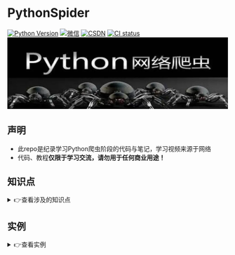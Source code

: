 # PythonSpider

[![Python Version](https://img.shields.io/badge/python-3.8+-green)](https://www.python.org)
<a href="https://github.com/LiuShiYa-github/PythonSpider/blob/master/Image/wx.jpg" target="_blank"><img src="https://img.shields.io/badge/weChat-微信-blue.svg" alt="微信"></a>
<a href="https://blog.csdn.net/weixin_42506599?spm=1000.2115.3001.5343" target="_blank"><img src="https://img.shields.io/badge/csdn-CSDN-red.svg" alt="CSDN"></a>
[![CI status](https://github.com/smicallef/spiderfoot/workflows/Tests/badge.svg)](https://github.com/LiuShiYa-github/PythonSpider/actions)
![img.png](Image/readme.png)

## 声明
* 此repo是纪录学习Python爬虫阶段的代码与笔记，学习视频来源于网络
* 代码、教程**仅限于学习交流，请勿用于任何商业用途！**

## 知识点
<details>
<summary>👉查看涉及的知识点</summary>

**第一章**
```text
01 网络爬虫概述
02 urllib.request原理以及使用
03 正则表达式re使用
```

**第二章**
```text
01 数据持久化存储-csv
02 数据持久化存储-MySQL
03 数据持久化存储-MongoDB
04 requests模块
05 增量爬虫-基于MySQL及Redis实现
```

**第三章**
```text
01 爬虫-图片抓取
02 xpath语法解析
03 lxml+xpath解析提取数据
```

**第四章**
```text
01 requests模块高级使用
02 代理ip使用
03 POST请求数据抓取
```

**第五章**
```text
01 动态加载数据爬取
02 JSON解析模块及全站抓取
03 多线程爬虫
04 多级页面多线程爬取
05 Cookie模拟登录
```


**第六章**
```text
01 Selenium+PhantomJS Chrome Firefox
02 Selenium常用方法
03 Selenium高级操作
```

**第七章**
```text
01 Scrapy框架原理
02 Scrapy配置文件解析
03 中间件
04 Scrapy处理POST请求
05 Scrapy之图片管道
06 Scrapy之文件管道
```

**第八章**
```text
01 Scrapy之分布式爬虫原理
02 Scrapy之分布式爬虫实现
03 机器视觉与tesseract
04 移动端数据抓取
```
</details>

## 实例

<details>
<summary>👉查看实例</summary>

* [抓取贴吧HTML](https://github.com/LiuShiYa-github/PythonSpider/blob/master/01%E7%AC%AC%E4%B8%80%E7%AB%A0%EF%BC%9A%E7%88%AC%E8%99%AB%E6%A6%82%E8%BF%B0%2Burllib%2Bre/TiebaSpider.py "悬停显示")
* [猫眼经典电影-保存为CSV-单行保存](https://github.com/LiuShiYa-github/PythonSpider/blob/master/02%E7%AC%AC%E4%BA%8C%E7%AB%A0%EF%BC%9A%E6%95%B0%E6%8D%AE%E6%8C%81%E4%B9%85%E5%8C%96%2Brequests/MaoyanClassicMovieCSVWriterow.py "悬停显示")
* [猫眼经典电影-保存为CSV-多行保存](https://github.com/LiuShiYa-github/PythonSpider/blob/master/02%E7%AC%AC%E4%BA%8C%E7%AB%A0%EF%BC%9A%E6%95%B0%E6%8D%AE%E6%8C%81%E4%B9%85%E5%8C%96%2Brequests/MaoyanClassicMovieCSVWriterows.py "悬停显示")
* [猫眼电影经典影片-存储到MySQL](https://github.com/LiuShiYa-github/PythonSpider/blob/master/02%E7%AC%AC%E4%BA%8C%E7%AB%A0%EF%BC%9A%E6%95%B0%E6%8D%AE%E6%8C%81%E4%B9%85%E5%8C%96%2Brequests/MaoyanClassicMovieMysql.py "悬停显示")
* [猫眼电影经典影片-存储到MongoDB](https://github.com/LiuShiYa-github/PythonSpider/blob/master/02%E7%AC%AC%E4%BA%8C%E7%AB%A0%EF%BC%9A%E6%95%B0%E6%8D%AE%E6%8C%81%E4%B9%85%E5%8C%96%2Brequests/MaoyanClassicMovieMongoDB.py "悬停显示")
* [汽车之家基于Redis实现增量爬虫](https://github.com/LiuShiYa-github/PythonSpider/blob/master/02%E7%AC%AC%E4%BA%8C%E7%AB%A0%EF%BC%9A%E6%95%B0%E6%8D%AE%E6%8C%81%E4%B9%85%E5%8C%96%2Brequests/CarHomeSpiderIncrementalRedis.py "悬停显示")
* [汽车之家Mysql实现增量爬虫](https://github.com/LiuShiYa-github/PythonSpider/blob/master/02%E7%AC%AC%E4%BA%8C%E7%AB%A0%EF%BC%9A%E6%95%B0%E6%8D%AE%E6%8C%81%E4%B9%85%E5%8C%96%2Brequests/CarHomeSpiderMysqlIncre.py "悬停显示")
* [图片抓取-爬取wallhaven.cc](https://github.com/LiuShiYa-github/PythonSpider/blob/master/03%E7%AC%AC%E4%B8%89%E7%AB%A0%EF%BC%9Alxml%2Bxpath/SpiderWallhavenSelenimu.py "悬停显示")
* [基于xpath抓取链家二手房源](https://github.com/LiuShiYa-github/PythonSpider/blob/master/03%E7%AC%AC%E4%B8%89%E7%AB%A0%EF%BC%9Alxml%2Bxpath/LianHomeSpider.py "悬停显示")
* [requests.post请求有道翻译结果抓取](https://github.com/LiuShiYa-github/PythonSpider/blob/master/04%E7%AC%AC%E5%9B%9B%E7%AB%A0%EF%BC%9Arequests%E7%9A%84%E9%AB%98%E7%BA%A7%E4%BD%BF%E7%94%A8/PostYoudaoTranslate.py "悬停显示")
* [requests.proxies抓取飞度代理的免费高匿代理并测试可用性](https://github.com/LiuShiYa-github/PythonSpider/blob/master/04%E7%AC%AC%E5%9B%9B%E7%AB%A0%EF%BC%9Arequests%E7%9A%84%E9%AB%98%E7%BA%A7%E4%BD%BF%E7%94%A8/ProxyIpPool.py "悬停显示")
* [汽车之家数据抓取-两级页面](https://github.com/LiuShiYa-github/PythonSpider/blob/master/05%E7%AC%AC%E4%BA%94%E7%AB%A0%EF%BC%9A%E5%A4%9A%E7%BA%A7%E9%A1%B5%E9%9D%A2%2B%E5%A4%9A%E7%BA%BF%E7%A8%8B%2BCookie%E7%99%BB%E5%BD%95/CarHomeSpider.py "悬停显示")
* [抓取动态加载JSON格式-豆瓣剧情电影排行榜](https://github.com/LiuShiYa-github/PythonSpider/blob/master/05%E7%AC%AC%E4%BA%94%E7%AB%A0%EF%BC%9A%E5%A4%9A%E7%BA%A7%E9%A1%B5%E9%9D%A2%2B%E5%A4%9A%E7%BA%BF%E7%A8%8B%2BCookie%E7%99%BB%E5%BD%95/DoubanPlotSpider.py "悬停显示")
* [抓取动态加载JSON格式-豆瓣全站的电影](https://github.com/LiuShiYa-github/PythonSpider/blob/master/05%E7%AC%AC%E4%BA%94%E7%AB%A0%EF%BC%9A%E5%A4%9A%E7%BA%A7%E9%A1%B5%E9%9D%A2%2B%E5%A4%9A%E7%BA%BF%E7%A8%8B%2BCookie%E7%99%BB%E5%BD%95/DoubanPlotStorageJsonSpider.py "悬停显示")
* [多线程抓取动态加载JSON格式-华为应用市场社交类app](https://github.com/LiuShiYa-github/PythonSpider/blob/master/05%E7%AC%AC%E4%BA%94%E7%AB%A0%EF%BC%9A%E5%A4%9A%E7%BA%A7%E9%A1%B5%E9%9D%A2%2B%E5%A4%9A%E7%BA%BF%E7%A8%8B%2BCookie%E7%99%BB%E5%BD%95/HuaweiAppMultithreading.py "悬停显示")
* [多线程抓取动态加载JSON格式抓取腾讯招聘](https://github.com/LiuShiYa-github/PythonSpider/blob/master/05%E7%AC%AC%E4%BA%94%E7%AB%A0%EF%BC%9A%E5%A4%9A%E7%BA%A7%E9%A1%B5%E9%9D%A2%2B%E5%A4%9A%E7%BA%BF%E7%A8%8B%2BCookie%E7%99%BB%E5%BD%95/MultilevelPageMultithreading.py "悬停显示")
* [selenium无头浏览器方式获取京东商城爬虫类的图书](https://github.com/LiuShiYa-github/PythonSpider/blob/master/06%E7%AC%AC%E5%85%AD%E7%AB%A0%EF%BC%9ASelenium%2BPhantomJS%2BChrome%2BFirefox/JdSeleniumOptionsSpider.py "悬停显示")
* [使用selenium模拟登录QQ邮箱](https://github.com/LiuShiYa-github/PythonSpider/blob/master/06%E7%AC%AC%E5%85%AD%E7%AB%A0%EF%BC%9ASelenium%2BPhantomJS%2BChrome%2BFirefox/SeleniumLoginQQmail.py "悬停显示")
* [selenium抓取网易云音乐排行榜](https://github.com/LiuShiYa-github/PythonSpider/blob/master/06%E7%AC%AC%E5%85%AD%E7%AB%A0%EF%BC%9ASelenium%2BPhantomJS%2BChrome%2BFirefox/SeleniumWangyiyunMusic.py "悬停显示")
* [使用selenium抓取最新行政区化代码](https://github.com/LiuShiYa-github/PythonSpider/blob/master/06%E7%AC%AC%E5%85%AD%E7%AB%A0%EF%BC%9ASelenium%2BPhantomJS%2BChrome%2BFirefox/mzbSelniumSpider.py "悬停显示")
* [Scrapy中间件-随机User-Agent-代理IP地址-抓取二手车之家](https://github.com/LiuShiYa-github/PythonSpider/tree/master/07%E7%AC%AC%E4%B8%83%E7%AB%A0%EF%BC%9AScrapy%E6%A1%86%E6%9E%B6%2B%E4%B8%AD%E9%97%B4%E4%BB%B6/Che168-middlewares "悬停显示")
* [Scrapy多级页面抓取-二手车之家](https://github.com/LiuShiYa-github/PythonSpider/tree/master/07%E7%AC%AC%E4%B8%83%E7%AB%A0%EF%BC%9AScrapy%E6%A1%86%E6%9E%B6%2B%E4%B8%AD%E9%97%B4%E4%BB%B6/Che168 "悬停显示")
* [Scrapy数据持久化-抓取瓜子二手车](https://github.com/LiuShiYa-github/PythonSpider/tree/master/07%E7%AC%AC%E4%B8%83%E7%AB%A0%EF%BC%9AScrapy%E6%A1%86%E6%9E%B6%2B%E4%B8%AD%E9%97%B4%E4%BB%B6/Guazi "悬停显示")
* [Scrapy一次发送所有队列URL-抓取瓜子二手车](https://github.com/LiuShiYa-github/PythonSpider/tree/master/07%E7%AC%AC%E4%B8%83%E7%AB%A0%EF%BC%9AScrapy%E6%A1%86%E6%9E%B6%2B%E4%B8%AD%E9%97%B4%E4%BB%B6/Guazi2 "悬停显示")
* [Scrapy抓取文件处理-盗墓笔记全系列](https://github.com/LiuShiYa-github/PythonSpider/tree/master/07%E7%AC%AC%E4%B8%83%E7%AB%A0%EF%BC%9AScrapy%E6%A1%86%E6%9E%B6%2B%E4%B8%AD%E9%97%B4%E4%BB%B6/Daomu "悬停显示")
* [ScrapyPOST抓取-肯德基门店](https://github.com/LiuShiYa-github/PythonSpider/tree/master/07%E7%AC%AC%E4%B8%83%E7%AB%A0%EF%BC%9AScrapy%E6%A1%86%E6%9E%B6%2B%E4%B8%AD%E9%97%B4%E4%BB%B6/KFC "悬停显示")
* [Scrapy三级以上页面抓取-PPT模板](https://github.com/LiuShiYa-github/PythonSpider/tree/master/07%E7%AC%AC%E4%B8%83%E7%AB%A0%EF%BC%9AScrapy%E6%A1%86%E6%9E%B6%2B%E4%B8%AD%E9%97%B4%E4%BB%B6/PPT "悬停显示")
* [Scrapy抓取图片-360浏览器美眉图片抓取](https://github.com/LiuShiYa-github/PythonSpider/tree/master/07%E7%AC%AC%E4%B8%83%E7%AB%A0%EF%BC%9AScrapy%E6%A1%86%E6%9E%B6%2B%E4%B8%AD%E9%97%B4%E4%BB%B6/SO "悬停显示")
* [Scrapy分布式爬虫-腾讯招聘](https://github.com/LiuShiYa-github/PythonSpider/tree/master/08%E7%AC%AC%E5%85%AB%E7%AB%A0%EF%BC%9A%E5%88%86%E5%B8%83%E5%BC%8F%2B%E6%BB%91%E5%9D%97%2B%E7%A7%BB%E5%8A%A8%E7%AB%AF/Tencent "悬停显示")
* [移动端数据抓取-有道翻译](https://github.com/LiuShiYa-github/PythonSpider/blob/master/08%E7%AC%AC%E5%85%AB%E7%AB%A0%EF%BC%9A%E5%88%86%E5%B8%83%E5%BC%8F%2B%E6%BB%91%E5%9D%97%2B%E7%A7%BB%E5%8A%A8%E7%AB%AF/Mobilephone_youdao.py "悬停显示")
* [豆瓣滑块验证码](https://github.com/LiuShiYa-github/PythonSpider/blob/master/08%E7%AC%AC%E5%85%AB%E7%AB%A0%EF%BC%9A%E5%88%86%E5%B8%83%E5%BC%8F%2B%E6%BB%91%E5%9D%97%2B%E7%A7%BB%E5%8A%A8%E7%AB%AF/DoubanLimitSlider.py "悬停显示")
* [pytesseract识别图片](https://github.com/LiuShiYa-github/PythonSpider/blob/master/08%E7%AC%AC%E5%85%AB%E7%AB%A0%EF%BC%9A%E5%88%86%E5%B8%83%E5%BC%8F%2B%E6%BB%91%E5%9D%97%2B%E7%A7%BB%E5%8A%A8%E7%AB%AF/Pytesseract.py "悬停显示")
* [抓取bilibili舞蹈区top100](https://github.com/LiuShiYa-github/PythonSpider/blob/master/09%E5%AE%9E%E6%88%98/BilibiliDanceTop100.py)
* [拉勾网职位信息](https://github.com/LiuShiYa-github/PythonSpider/blob/master/09%E5%AE%9E%E6%88%98/lagou.py)
* [互联网岗位信息分析](https://github.com/LiuShiYa-github/PythonSpider/blob/master/10Flask%E6%95%B0%E6%8D%AE%E5%8F%AF%E8%A7%86%E5%8C%96/LagouFlask.py)
* [微博热搜top20展示](https://github.com/LiuShiYa-github/PythonSpider/blob/master/10Flask%E6%95%B0%E6%8D%AE%E5%8F%AF%E8%A7%86%E5%8C%96/WeiboFlask.py)
* [微博热搜](https://github.com/LiuShiYa-github/PythonSpider/blob/master/09%E5%AE%9E%E6%88%98/WebHotSearch.py)
* [猫眼电影类型展示](https://github.com/LiuShiYa-github/PythonSpider/blob/master/10Flask%E6%95%B0%E6%8D%AE%E5%8F%AF%E8%A7%86%E5%8C%96/MaoyanFilmFlask.py)

</details>